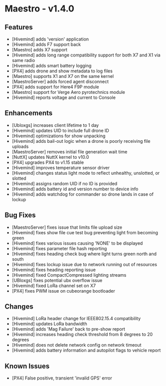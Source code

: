 # Maestro - v1.4.0

## Features

- [Hivemind] adds 'version' application
- [Hivemind] adds F7 support back
- [Maestro] adds X7 support
- [Hivemind] adds long range compatibility support for both X7 and X1 via same radio
- [Hivemind] adds smart battery logging
- [PX4] adds drone and show metadata to log files
- [Maestro] supports X1 and X7 on the same kernel
- [MaestroServer] adds forced agent disconnect
- [PX4] adds support for Here4 F9P module
- [Maestro] support for Verge Aero pyrotechnics module
- [Hivemind] reports voltage and current to Console

## Enhancements

- [Ubloxgs] increases client lifetime to 1 day
- [Hivemind] updates UID to include full drone ID
- [Hivemind] optimizations for show unpacking
- [Hivemind] adds bail-out logic when a drone is poorly receiving file uploads
- [MaestroServer] removes initial file generation wait time
- [NuttX] updates NuttX kernel to v10.0
- [PX4] upgrades PX4 to v1.15 stable
- [Hivemind] improves temperature sensor driver
- [Hivemind] changes status light mode to reflect unhealthy, unslotted, or slotted
- [Hivemind] assigns random UID if no ID is provided
- [Hivemind] adds battery id and version number to device info
- [Hivemind] adds watchdog for commander so drone lands in case of lockup

## Bug Fixes

- [MaestroServer] fixes issue that limits file upload size
- [Hivemind] fixes show file cue test bug preventing light from becoming green
- [Hivemind] fixes various issues causing 'NONE' to be displayed
- [Hivemind] fixes parameter file hash reporting
- [Hivemind] fixes heading check bug where light turns green north and south
- [Hivemind] fixes lockup issue due to network running out of resources
- [Hivemind] fixes heading reporting issue
- [Hivemind] fixed CompactCompressed lighting streams
- [UBloxgs] fixes potential ubx overflow issue
- [Hivemind] fixed LoRa channel set on X7
- [PX4] fixes PWM issue on cubeorange bootloader

## Changes

- [Hivemind] LoRa header change for IEEE802.15.4 compatibility
- [Hivemind] updates LoRa bandwidth
- [Hivemind] adds 'Mag Failure' back to pre-show report
- [Hivemind] increases heading check threshold from 8 degrees to 20 degrees
- [Hivemind] does not delete network config on network timeout
- [Hivemind] adds battery information and autopilot flags to vehicle report

## Known Issues

- [PX4] False positive, transient 'invalid GPS' error


